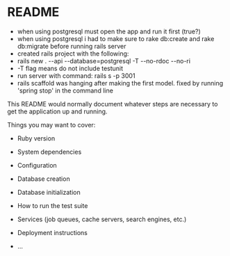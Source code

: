 # README
* when using postgresql must open the app and run it first (true?)
* when using postgresql i had to make sure to rake db:create and rake db:migrate before running rails server
* created rails project with the following:
* rails new . --api --database=postgresql -T --no-rdoc --no-ri
* -T flag means do not include testunit
* run server with command: rails s -p 3001
* rails scaffold was hanging after making the first model. fixed by running 'spring stop' in the command line


This README would normally document whatever steps are necessary to get the
application up and running.

Things you may want to cover:

* Ruby version

* System dependencies

* Configuration

* Database creation

* Database initialization

* How to run the test suite

* Services (job queues, cache servers, search engines, etc.)

* Deployment instructions

* ...
